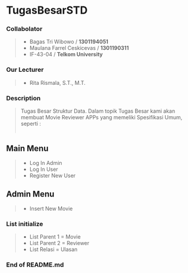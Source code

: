 # **TugasBesarSTD**

### Collabolator
>- Bagas Tri Wibowo / **1301194051**<br>
>- Maulana Farrel Ceskicevas / **1301190311**<br>
>- IF-43-04 / **Telkom University**<br>

### Our Lecturer
>- Rita Rismala, S.T., M.T. <br>

### Description
> Tugas Besar Struktur Data. Dalam topik Tugas Besar kami akan membuat Movie Reviewer APPs yang memeliki Spesifikasi Umum, seperti : <br><br>
## Main Menu
>- Log In Admin <br>
>- Log In User <br>
>- Register New User <br>
## Admin Menu
>- Insert New Movie <br>

### List initialize
>- List Parent 1 = Movie
>- List Parent 2 = Reviewer
>- List Relasi = Ulasan

### End of README.md

